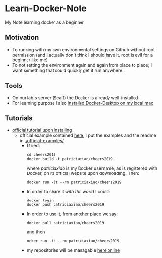 # Learn-Docker-Note
 My Note learning docker as a beginner

## Motivation
- To running with my own environmental settings on Github without root permission (and I actually don't think I should have it, root is evil for a beginner like me)
- To not setting the environment again and again from place to place; I want something that could quickly get it run anywhere.

## Tools
- On our lab's server (Scai1) the Docker is already well-installed
- For learning purpose I also [installed Docker-Desktop on my local mac](https://docs.docker.com/docker-for-mac/install/)

## Tutorials
- [official tutorial upon installing](https://hub.docker.com/?overlay=onboarding)
    * official example contained [here](https://github.com/docker/doodle), I put the examples and the readme in [./official-examples/](./official-examples/)
        * I tried:
            ```shell
            cd cheers2019
            docker build -t patriciaxiao/cheers2019 .
            ```
            where *patriciaxiao* is my Docker username, as is registered with Docker, on its official website upon downloading. 
            Then:
            ```shell
            docker run -it --rm patriciaxiao/cheers2019
            ```
        * In order to share it *with the world* I could:
            ```shell
            docker login
            docker push patriciaxiao/cheers2019
            ```
        * In order to use it, from another place we say:
            ```shell
            docker pull patriciaxiao/cheers2019
            ```
            and then
            ```shell
            ocker run -it --rm patriciaxiao/cheers2019
            ```
        * my repositories will be managable [here online](https://hub.docker.com/r/patriciaxiao/)